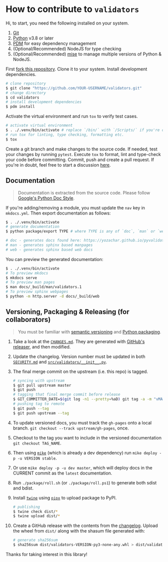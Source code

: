 # How to contribute to `validators`

Hi, to start, you need the following installed on your system.

1. [Git](https://git-scm.com)
2. [Python](https://www.python.org) v3.8 or later
3. [PDM](https://pdm-project.org) for easy dependency management
4. (Optional/Recommended) NodeJS for type checking
5. (Optional/Recommended) [mise](https://github.com/jdx/mise) to manage multiple versions of Python & NodeJS.

First [fork this repository](https://github.com/python-validators/validators/fork). Clone it to your system. Install development dependencies.

```sh
# clone repository
$ git clone "https://github.com/YOUR-USERNAME/validators.git"
# change directory 
$ cd validators
# install development dependencies
$ pdm install
```

Activate the virtual environment and run `tox` to verify test cases.

```sh
# activate virtual environment
$ . ./.venv/bin/activate # replace `/bin/` with `/Scripts/` if you're on Windows.
# run tox for linting, type checking, formatting etc.
$ tox
```

Create a git branch and make changes to the source code. If needed, test your changes by running `pytest`. Execute `tox` to format, lint and type-check your code before committing. Commit, push and create a pull request. If you're in doubt, feel free to start a discussion [here](https://github.com/python-validators/validators/discussions).

## Documentation

> Documentation is extracted from the source code. Please follow [Google's Python Doc Style](https://google.github.io/styleguide/pyguide.html).

If you're adding/removing a module, you must update the `nav` key in `mkdocs.yml`.
Then export documentation as follows:

```sh
$ . ./.venv/bin/activate
# generate documentation
$ python package/export TYPE # where TYPE is any of `doc`, `man` or `web`.

# doc - generates docs found here: https://yozachar.github.io/pyvalidators
# man - generates sphinx based manpages
# web - generates sphinx based web docs
```

You can preview the generated documentation:

```sh
$ . ./.venv/bin/activate
# To preview mkdocs
$ mkdocs serve
# To preview man pages
$ man docs/_build/man/validators.1
# To preview sphinx webpages
$ python -m http.server -d docs/_build/web
```

## Versioning, Packaging & Releasing (for collaborators)

> You must be familiar with [semantic versioning](https://semver.org) and [Python packaging](https://packaging.python.org).

1. Take a look at the [`CHANGES.md`](CHANGES.md). They are generated with [GitHub's releaser](https://github.com/python-validators/validators/releases/new), and then modified.
2. Update the changelog. Version number must be updated in both [`SECURITY.md`](SECURITY.md) and [`src/validators/__init__.py`](src/validators/__init__.py).
3. The final merge commit on the upstream (i.e. this repo) is tagged.

    ```sh
    # syncing with upstream
    $ git pull upstream master
    $ git push
    # tagging that final merge commit before release
    $ GIT_COMMITTER_DATE=$(git log -n1 --pretty=%aD) git tag -a -m "vMAJOR.MINOR.PATCH" vMAJOR.MINOR.PATCH
    # pushing tag to remote
    $ git push --tag
    $ git push upstream --tag
    ```

4. To update versioned docs, you must track the `gh-pages` onto a local branch. `git checkout --track upstream/gh-pages`, once.
5. Checkout to the tag you want to include in the versioned documentation `git checkout TAG_NAME`.
6. Then using [`mike`](https://github.com/jimporter/mike) (which is already a dev dependency) run `mike deploy -p -u VERSION stable`.
7. Or use `mike deploy -p -u dev master`, which will deploy docs in the CURRENT commit as the `latest` documentation.
8. Run `./package/roll.sh` (or `./package/roll.ps1`) to generate both sdist and bdist.
9. Install [`twine`](https://pypi.org/project/twine) using [`pipx`](https://pipx.pypa.io) to upload package to PyPI.

    ```sh
    # publishing
    $ twine check dist/*
    $ twine upload dist/*
    ```

10. Create a GitHub release with the contents from the [changelog](CHANGES.md). Upload the wheel from `dist/` along with the shasum file generated with:

    ```sh
    # generate sha256sum
    $ sha256sum dist/validators-VERSION-py3-none-any.whl > dist/validators-VERSION-py3-none-any.whl.sha256
    ```

Thanks for taking interest in this library!
